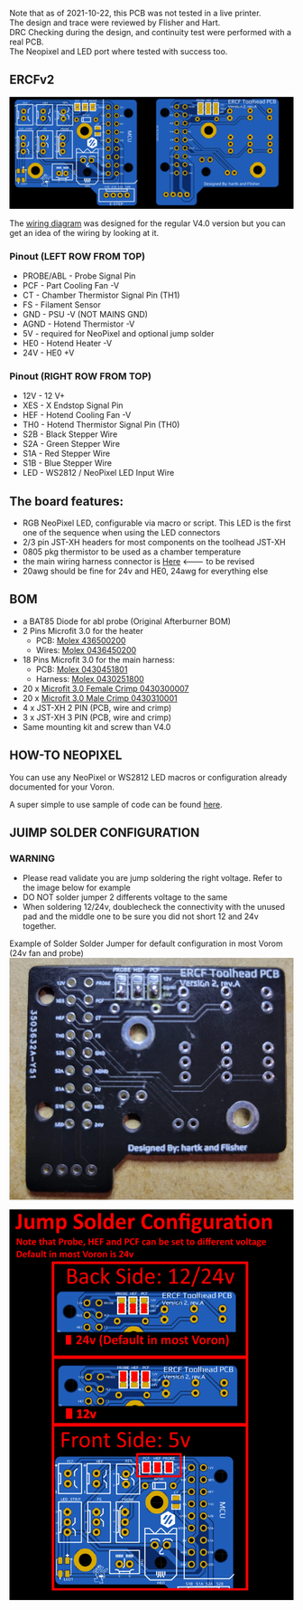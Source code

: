 
Note that as of 2021-10-22, this PCB was not tested in a live printer.  
The design and trace were reviewed by Flisher and Hart.    
DRC Checking during the design, and continuity test were performed with a real PCB.  
The Neopixel and LED port where tested with success too.  

## ERCFv2
![PCB](../../Images/ERCFv2/1.png)

The [wiring diagram](../Images/Rev3.2/wiringDiagram.png) was designed for the regular V4.0 version but you can get an idea of the wiring by looking at it.
 
### Pinout (LEFT ROW FROM TOP)
* PROBE/ABL  - Probe Signal Pin
* PCF  - Part Cooling Fan -V
* CT   - Chamber Thermistor Signal Pin (TH1)
* FS  - Filament Sensor
* GND  - PSU -V (NOT MAINS GND)
* AGND - Hotend Thermistor -V
* 5V   - required for NeoPixel and optional jump solder
* HE0  - Hotend Heater -V    
* 24V  - HE0 +V 

### Pinout (RIGHT ROW FROM TOP)
* 12V - 12 V+
* XES  - X Endstop Signal Pin    
* HEF  - Hotend Cooling Fan -V
* TH0  - Hotend Thermistor Signal Pin (TH0)
* S2B  - Black Stepper Wire 
* S2A  - Green Stepper Wire
* S1A  - Red Stepper Wire
* S1B  - Blue Stepper Wire
* LED  - WS2812 / NeoPixel LED Input Wire
     
## The board features: ##
 - RGB NeoPixel LED, configurable via macro or script.  This LED is the first one of the sequence when using the LED connectors
 - 2/3 pin JST-XH headers for most components on the toolhead JST-XH
 - 0805 pkg thermistor to be used as a chamber temperature 
 - the main wiring harness connector is [Here](https://www.molex.com/molex/products/part-detail/crimp_housings/430451801) <--- to be revised
 - 20awg should be fine for 24v and HE0, 24awg for everything else 

## BOM ##
* a BAT85 Diode for abl probe (Original Afterburner BOM)
* 2 Pins Microfit 3.0 for the heater
   * PCB: [Molex 436500200](https://www.digikey.ca/en/products/detail/molex/0436500200/268989)
   * Wires: [Molex 0436450200](https://www.digikey.ca/en/products/detail/molex/0436450200/268974)
* 18 Pins Microfit 3.0 for the main harness: 
   * PCB: [Molex 0430451801](https://www.digikey.ca/en/products/detail/molex/0430451801/3310258?4)
   * Harness: [Molex 0430251800](https://www.digikey.ca/en/products/detail/molex/0430251800/531407)
* 20 x [Microfit 3.0 Female Crimp 0430300007](https://www.digikey.ca/en/products/detail/molex/0430300007/252479)
* 20 x [Microfit 3.0 Male Crimp 0430310001](https://www.digikey.ca/en/products/detail/molex/0430310001/467798)
* 4 x JST-XH 2 PIN (PCB, wire and crimp)
* 3 x JST-XH 3 PIN (PCB, wire and crimp)
* Same mounting kit and screw than V4.0


## HOW-TO NEOPIXEL ##
You can use any NeoPixel or WS2812 LED macros or configuration already documented for your Voron.

A super simple to use sample of code can be found [here](https://github.com/hartk1213/DoomConfig/blob/master/led.cfg).

## JUIMP SOLDER CONFIGURATION
### WARNING ###
* Please read validate you are jump soldering the right voltage.  Refer to the image below for example
* DO NOT solder jumper 2 differents voltage to the same 
* When soldering 12/24v, doublecheck the connectivity with the unused pad and the middle one to be sure you did not short 12 and 24v together.
 

Example of Solder Solder Jumper for default configuration in most Vorom (24v fan and probe)
![PCB](../../Images/ERCFv2/solderjumper.png)

![Instruction](../../Images/ERCFv2/solderjumper-example.png)
